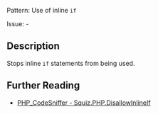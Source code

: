 Pattern: Use of inline `if`

Issue: -

## Description

Stops inline `if` statements from being used.

## Further Reading

* [PHP_CodeSniffer - Squiz.PHP.DisallowInlineIf](https://github.com/squizlabs/PHP_CodeSniffer/blob/master/src/Standards/Squiz/Sniffs/PHP/DisallowInlineIfSniff.php)